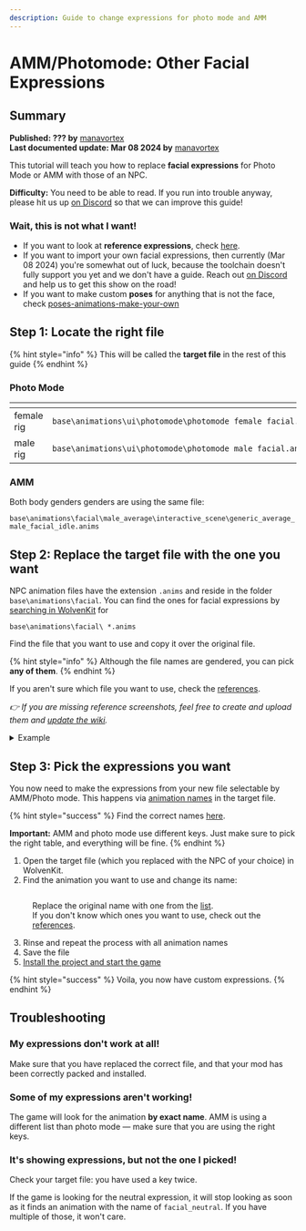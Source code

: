 ```yaml
---
description: Guide to change expressions for photo mode and AMM
---
```


# AMM/Photomode: Other Facial Expressions

## Summary <a href="#summary" id="summary"></a>

**Published: ??? by** [manavortex](https://app.gitbook.com/u/NfZBoxGegfUqB33J9HXuCs6PVaC3 "mention")\
**Last documented update: Mar 08 2024 by** [manavortex](https://app.gitbook.com/u/NfZBoxGegfUqB33J9HXuCs6PVaC3 "mention")

This tutorial will teach you how to replace **facial expressions** for Photo Mode or AMM with those of an NPC.&#x20;

**Difficulty:** You need to be able to read. If you run into trouble anyway, please hit us up [on Discord](https://discord.gg/redmodding) so that we can improve this guide!

### Wait, this is not what I want!

* If you want to look at **reference expressions**, check [here](../../../for-mod-creators-theory/references-lists-and-overviews/cheat-sheet-head/cheat-sheet-facial-expressions.md#expression-references-for-individual-npc-files).
* If you want to import your own facial expressions, then currently (Mar 08 2024) you're somewhat out of luck, because the toolchain doesn't fully support you yet and we don't have a guide. Reach out [on Discord](https://discord.gg/redmodding) and help us to get this show on the road!&#x20;
* If you want to make custom **poses** for anything that is not the face, check [poses-animations-make-your-own](poses-animations-make-your-own/ "mention")

## Step 1: Locate the right file

{% hint style="info" %}
This will be called the **target file** in the rest of this guide
{% endhint %}

### Photo Mode

<table data-header-hidden><thead><tr><th width="148"></th><th></th></tr></thead><tbody><tr><td>female rig</td><td><pre><code>base\animations\ui\photomode\photomode_female_facial.anims
</code></pre></td></tr><tr><td>male rig</td><td><pre><code>base\animations\ui\photomode\photomode_male_facial.anims
</code></pre></td></tr></tbody></table>

### AMM

Both body genders genders are using the same file:

`base\animations\facial\male_average\interactive_scene\generic_average_male_facial_idle.anims`

## Step 2: Replace the target file with the one you want

NPC animation files have the extension `.anims` and reside in the folder `base\animations\facial`. You can find the ones for facial expressions by [searching in WolvenKit](https://wiki.redmodding.org/wolvenkit/wolvenkit-app/usage/wolvenkit-search-finding-files) for

```
base\animations\facial\ *.anims
```

Find the file that you want to use and copy it over the original file.

{% hint style="info" %}
Although the file names are gendered, you can pick **any of them**.
{% endhint %}

&#x20;If you aren't sure which file you want to use, check the [references](../../../for-mod-creators-theory/references-lists-and-overviews/cheat-sheet-head/cheat-sheet-facial-expressions.md#expression-references-for-individual-npc-files).&#x20;

_👉 If you are missing reference screenshots, feel free to create and upload them and_ [_update the wiki_](https://app.gitbook.com/invite/-MP5ijqI11FeeX7c8-N8/H70HZBOeUulIpkQnBLK7)_._

<details>

<summary>Example</summary>

To put Rogue's facial expressions on a male V, you copy

```
base\animations\facial\main_characters\rogue\rogue_facial_idle_poses.anims
```

over your target file.

For photo mode:

```
base\animations\ui\photomode\photomode_male_facial.anims
```

For AMM:

```
base\animations\facial\male_average\interactive_scene\generic_average_male_facial_idle.anims
```

</details>

## Step 3: Pick the expressions you want

You now need to make the expressions from your new file selectable by AMM/Photo mode. This happens via [animation names](../../../for-mod-creators-theory/references-lists-and-overviews/cheat-sheet-head/cheat-sheet-facial-expressions.md#photo-mode) in the target file.&#x20;

{% hint style="success" %}
Find the correct names [here](../../../for-mod-creators-theory/references-lists-and-overviews/cheat-sheet-head/cheat-sheet-facial-expressions.md).

**Important:** AMM and photo mode use different keys. Just make sure to pick the right table, and everything will be fine.
{% endhint %}

1. Open the target file (which you replaced with the NPC of your choice) in WolvenKit.&#x20;
2. Find the animation you want to use and change its name:

<figure><img src="https://i.imgur.com/KYevLPa.png" alt=""><figcaption><p>Replace the original name with one from the <a href="../../../for-mod-creators-theory/references-lists-and-overviews/cheat-sheet-head/cheat-sheet-facial-expressions.md#photo-mode">list</a>. <br>If you don't know which ones you want to use, check out the <a href="../../../for-mod-creators-theory/references-lists-and-overviews/cheat-sheet-head/cheat-sheet-facial-expressions.md#expression-references-for-individual-npc-files">references</a>.</p></figcaption></figure>

3. Rinse and repeat the process with all animation names
4. Save the file
5. [Install the project and start the game](https://app.gitbook.com/s/-MP\_ozZVx2gRZUPXkd4r/wolvenkit-app/menu/toolbar#install-and-launch)

{% hint style="success" %}
Voila, you now have custom expressions.
{% endhint %}

## Troubleshooting

### My expressions don't work at all!

Make sure that you have replaced the correct file, and that your mod has been correctly packed and installed.

### Some of my expressions aren't working!

The game will look for the animation **by exact name**. AMM is using a different list than photo mode — make sure that you are using the right keys.

### It's showing expressions, but not the one I picked!

Check your target file: you have used a key twice.&#x20;

If the game is looking for the neutral expression, it will stop looking as soon as it finds an animation with the name of `facial_neutral`. If you have multiple of those, it won't care.
